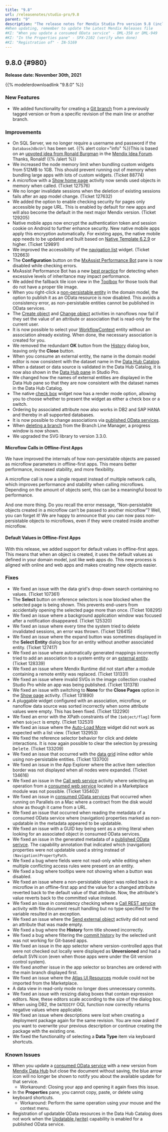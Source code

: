 ```yaml
---
title: "9.8"
url: /releasenotes/studio-pro/9.8
parent: "9"
description: "The release notes for Mendix Studio Pro version 9.8 (including all patches) with details on new features, bug fixes, and known issues."
#When updating, remember to update the Latest Mendix Releases file
#KI: "When you update a consumed OData service" - DML-358 or DML-949
#KI: "In the Properties pane" - SPX-2102 (verify when done)
#KI: "Registration of" - IN-5169
---
```


## 9.8.0 {#980}

**Release date: November 30th, 2021**

{{% modelerdownloadlink "9.8.0" %}}

### New Features

* We added functionality for creating a [Git branch](/refguide/create-branch-line-dialog) from a previously tagged version or from a specific revision of the main line or another branch.

### Improvements

* On SQL Server, we no longer require a username and password if the `DatabaseJdbcUrl` has been set.
	{{% alert color="info" %}}This is based on an [upvoted idea from Ronald Burgman](https://forum.mendixcloud.com/link/ideas/2463) in the [Mendix Idea Forum](https://forum.mendixcloud.com/link/ideas). Thanks, Ronald!
	{{% /alert %}}
* We increased the node memory limit when bundling custom widgets from 512MB to 1GB. This should prevent running out of memory when bundling large apps with lots of custom widgets. (Ticket 88774)
* A microflow with a [Show home page](/refguide/show-home-page) activity now sends used objects in memory when called. (Ticket 127576)
* We no longer invalidate sessions when the deletion of existing sessions fails after an app model change. (Ticket 127632)
* We added the option to enable checking security for pages only accessible by page URL. This is enabled by default for new apps and will also become the default in the next major Mendix version. (Ticket 129205)
* Native mobile apps now encrypt the authentication token and session cookie on Android to further enhance security. New native mobile apps apply this encryption automatically. For existing apps, the native mobile app needs to be updated and built based on [Native Template 6.2.9](/releasenotes/mobile/nt-6-rn#6.2.9) or higher. (Ticket 129891)
* We improved the accessibility of the [navigation list](/refguide/navigation-list) widget. (Ticket 132663)
* The **Configuration** button on the [MxAssist Performance Bot](/refguide/mx-assist-performance-bot) pane is now disabled while checking errors.
* MxAssist Performance Bot has a new [best practice](/refguide/performance-best-practices#mxp009) for detecting when excessive levels of inheritance may impact performance.
* We added the fallback tile icon view in the [Toolbox](/refguide/view-menu#toolbox) for those tools that do not have a proper tile image.
* When you right-click a [non-persistable entity](/refguide/persistability#non-persistable) in the domain model, the option to publish it as an OData resource is now disabled. This avoids a consistency error, as non-persistable entities cannot be published in OData services.
* The [Create object](/refguide/create-object) and [Change object](/refguide/change-object) activities in nanoflows now fail if they set the value of an attribute or association that is read-only for the current user.
* It is now possible to select your [WorkflowContext](/refguide/workflows#parameters) entity without an association already existing. When done, the necessary association is created for you.
* We removed the redundant **OK** button from the [History](/refguide/history-dialog) dialog box, leaving only the **Close** button.
* When you consume an external entity, the name in the domain model editor is now consistent with the dataset name in the [Data Hub Catalog](/data-hub/data-hub-catalog/).
* When a dataset or data source is validated in the Data Hub Catalog, it is now also shown in the [Data Hub pane](/refguide/data-hub-pane) in Studio Pro.
* We changed how the names of external entities are displayed in the Data Hub pane so that they are now consistent with the dataset names in the Data Hub Catalog.
* The native [check box](/refguide/check-box) widget now has a render mode option, allowing you to choose whether to present the widget as either a check box or a switch.
* Ordering by associated attribute now also works in DB2 and SAP HANA and thereby in all supported databases.
* It is now possible to change associations via [published OData services](/refguide/published-odata-services).
* When [deleting a branch](/refguide/collaborative-development#deleting) from the Branch Line Manager, a progress window is now shown.
* We upgraded the SVG library to version 3.3.0.

#### Microflow Calls in Offline-First Apps

We have improved the internals of how non-persistable objects are passed as microflow parameters in offline-first apps. This means better performance, increased stability, and more flexibility.

A microflow call is now a single request instead of multiple network calls, which improves performance and stability when calling microflows. Depending on the amount of objects sent, this can be a meaningful boost to performance.

And one more thing. Do you recall the error message, “Non-persistable objects created in a microflow can’t be passed to another microflow”? Well, you can forget it! We are happy to announce that you can now pass non-persistable objects to microflows, even if they were created inside another microflow.

#### Default Values in Offline-First Apps

With this release, we added support for default values in offline-first apps. This means that when an object is created, it uses the default values as defined in your domain model, just like web apps do. This new process is aligned with online and web apps and makes creating new objects easier.

### Fixes

* We fixed an issue with the data grid's drop-down search containing no values. (Ticket 107361)
* The **Select** button on reference selectors is now blocked when the selected page is being shown. This prevents end-users from accidentally opening the selected page more than once. (Ticket 108295)
* We fixed an issue where a background application window was focused after a notification disappeared. (Ticket 125320)
* We fixed an issue where every time the system tried to delete invalidated sessions, an error was thrown. (Ticket 126415)
* We fixed an issue where the expand button was sometimes displayed in the **Select Entity** dialog box for an entity without another associated entity. (Ticket 127417)
* We fixed an issue where automatically generated mappings incorrectly tried to add an association to a system entity or an [external entity](/refguide/external-entities). (Ticket 128339)
* We fixed an issue where Mendix Runtime did not start after a module containing a remote entity was replaced. (Ticket 131331)
* We fixed an issue where invalid SVGs in the image collection crashed Studio Pro while an app was being published. (Ticket 131378)
* We fixed an issue with switching to **None** for the **Close Pages** option in the [Show page](/refguide/show-page) activity. (Ticket 131890)
* A pluggable widget configured with an association, microflow, or nanoflow data source was sorted incorrectly when some attribute values were empty. This has been fixed. (Ticket 132290)
* We fixed an error with the XPath constraints of the `[$object/flag]` form when `$object` is empty. (Ticket 132531)
* We fixed an issue where the [Auto-Load More](/appstore/widgets/auto-load-more) widget did not work as expected with a list view. (Ticket 132953)
* We fixed the reference selector behavior for click and delete interactions. It is now again possible to clear the selection by pressing <kbd>Delete</kbd>. (Ticket 133209)
* We fixed an issue that occurred with the [data grid](/refguide/data-grid) inline editor while using non-persistable entities. (Ticket 133700)
* We fixed an issue in the App Explorer where the active item selection border was not displayed when all nodes were expanded. (Ticket 134616)
* We fixed an issue in the [Call web service](/refguide/call-web-service-action) activity where selecting an operation from a [consumed web service](/refguide/consumed-web-services) located in a Marketplace module was not possible. (Ticket 135402)
* We fixed an issue in [consumed OData services](/refguide/consumed-odata-services) that occurred when running on Parallels on a Mac where a contract from the disk would show as though it came from a URL.
* We fixed an issue that occurred when reading the metadata of a consumed OData service where (navigation) properties marked as non-updatable in the metadata appeared to be updatable.
* We fixed an issue with a GUID key being sent as a string literal when looking for an associated object in consumed OData services.
* We fixed an issue in the generated metadata of a [published OData serivce](/refguide/published-odata-services). The capability annotation that indicated which (navigation) properties were not updatable used a string instead of `(Navigation)PropertyPath`.
* We fixed a bug where fields were not read-only while editing when multiple conflicting access rules were present on an entity.
* We fixed a bug where tooltips were not showing when a button was disabled.
* We fixed an issue where a non-persistable object was rolled back in a microflow in an offline-first app and the value for a changed attribute reverted back to the default value of that attribute. Now, the attribute's value reverts back to the committed value instead.
* We fixed an issue in consistency checking where a [Call REST service](/refguide/call-rest-action) activity with file document result handling but no type specified for the variable resulted in an exception.
* We fixed an issue where the [Send external object](/refguide/send-external-object) activity did not send an attribute that was made empty.
* We fixed a bug where the **History** form title showed incorrectly.
* We fixed a bug where filtering the [commit history](/refguide/history-dialog) by the selected unit was not working for Git-based apps.
* We fixed an issue in the app selector where version-controlled apps that were not checked out locally were displayed as **Unversioned** and had a default SVN icon (even when those apps were under the Git version control system).
* We fixed another issue in the app selector so branches are ordered with the main branch displayed first.
* We fixed an issue where the [Atlas UI Resources](/appstore/modules/atlas-ui-resources) module could not be imported from the Marketplace.
* A data view in read-only mode no longer does unnecessary commits.
* We fixed an issue with resizing dialog boxes that contain expression editors. Now, these editors scale according to the size of the dialog box.
* When using DB2, the `DATEDIFF` OQL function now correctly returns negative values where applicable.
* We fixed an issue where descriptions were lost when creating a deployment package again for the same revision. You are now asked if you want to overwrite your previous description or continue creating the package with the existing one.
* We fixed the functionality of selecting a **Data Type** item via keyboard shortcuts.

### Known Issues

* When you update a [consumed OData service](/refguide/consumed-odata-service) with a new version from [Mendix Data Hub](/data-hub/) but close the document without saving, the blue arrow icon will no longer be shown to notify you about the available update for that service.
	* Workaround: Closing your app and opening it again fixes this issue.
* In the **Properties** pane, you cannot copy, paste, or delete using keyboard shortcuts.
	* Workaround: Perform the same operation using your mouse and the context menu.
* Registration of updatable OData resources in the Data Hub Catalog does not work when the [Updatable (write)](/refguide/published-odata-resource#capabilities) capability is enabled for a published OData service.